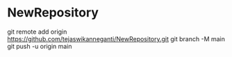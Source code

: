 # NewRepository
git remote add origin https://github.com/tejaswikanneganti/NewRepository.git
git branch -M main
git push -u origin main

